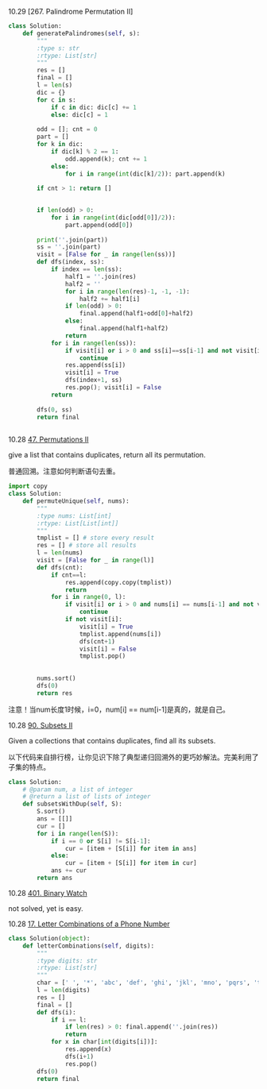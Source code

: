 10.29 [267. Palindrome Permutation II]

```python
class Solution:
    def generatePalindromes(self, s):
        """
        :type s: str
        :rtype: List[str]
        """
        res = []
        final = []
        l = len(s)
        dic = {}
        for c in s:
            if c in dic: dic[c] += 1
            else: dic[c] = 1
        
        odd = []; cnt = 0
        part = []
        for k in dic:
            if dic[k] % 2 == 1: 
                odd.append(k); cnt += 1
            else:
                for i in range(int(dic[k]/2)): part.append(k)
                
        if cnt > 1: return []
        

        if len(odd) > 0: 
            for i in range(int(dic[odd[0]]/2)): 
                part.append(odd[0])
        
        print(''.join(part))
        ss = ''.join(part)
        visit = [False for _ in range(len(ss))]
        def dfs(index, ss):
            if index == len(ss):
                half1 = ''.join(res)
                half2 = ''
                for i in range(len(res)-1, -1, -1):
                    half2 += half1[i]
                if len(odd) > 0:
                    final.append(half1+odd[0]+half2)
                else:
                    final.append(half1+half2)
                return
            for i in range(len(ss)):
                if visit[i] or i > 0 and ss[i]==ss[i-1] and not visit[i-1]:
                    continue
                res.append(ss[i])
                visit[i] = True
                dfs(index+1, ss)
                res.pop(); visit[i] = False
            return
        
        dfs(0, ss)
        return final
        
```



10.28 [47. Permutations II](https://leetcode.com/problems/permutations-ii/description/)

give a list that contains duplicates, return all its permutation. 

普通回溯。注意如何判断语句去重。

```python
import copy
class Solution:
    def permuteUnique(self, nums):
        """
        :type nums: List[int]
        :rtype: List[List[int]]
        """
        tmplist = [] # store every result
        res = [] # store all results
        l = len(nums)
        visit = [False for _ in range(l)]
        def dfs(cnt):
            if cnt==l:
                res.append(copy.copy(tmplist))
                return
            for i in range(0, l):
                if visit[i] or i > 0 and nums[i] == nums[i-1] and not visit[i-1]: 
                    continue
                if not visit[i]:
                    visit[i] = True
                    tmplist.append(nums[i])
                    dfs(cnt+1)
                    visit[i] = False
                    tmplist.pop()
            
            
        nums.sort()
        dfs(0)
        return res
```

注意！当num长度1时候，i=0，num[i] == num[i-1]是真的，就是自己。



10.28 [90. Subsets II](https://leetcode.com/problems/subsets-ii/description/)

Given a collections that contains duplicates, find all its subsets. 

以下代码来自排行榜，让你见识下除了典型递归回溯外的更巧妙解法。完美利用了子集的特点。

```python
class Solution:
    # @param num, a list of integer
    # @return a list of lists of integer
    def subsetsWithDup(self, S):
        S.sort()
        ans = [[]]
        cur = []
        for i in range(len(S)):
            if i == 0 or S[i] != S[i-1]:
                cur = [item + [S[i]] for item in ans]
            else:
                cur = [item + [S[i]] for item in cur]
            ans += cur
        return ans
```





10.28 [401. Binary Watch](https://leetcode.com/problems/binary-watch/description/)

not solved, yet is easy. 





10.28 [17. Letter Combinations of a Phone Number](https://leetcode.com/problems/letter-combinations-of-a-phone-number/description/)



```python
class Solution(object):
    def letterCombinations(self, digits):
        """
        :type digits: str
        :rtype: List[str]
        """
        char = [' ', '*', 'abc', 'def', 'ghi', 'jkl', 'mno', 'pqrs', 'tuv', 'wxyz']
        l = len(digits)
        res = []
        final = []
        def dfs(i):
            if i == l:
                if len(res) > 0: final.append(''.join(res))
                return
            for x in char[int(digits[i])]:
                res.append(x)
                dfs(i+1)
                res.pop()
        dfs(0)
        return final
```

